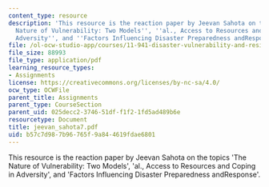 ```yaml
---
content_type: resource
description: 'This resource is the reaction paper by Jeevan Sahota on the topics ''The
  Nature of Vulnerability: Two Models'', ''al., Access to Resources and Coping in
  Adversity'', and ''Factors Influencing Disaster Preparedness andResponse''.'
file: /ol-ocw-studio-app/courses/11-941-disaster-vulnerability-and-resilience-spring-2005/b57c7d987b96765f9a844619fdae6801_jeevan_sahota7.pdf
file_size: 88993
file_type: application/pdf
learning_resource_types:
- Assignments
license: https://creativecommons.org/licenses/by-nc-sa/4.0/
ocw_type: OCWFile
parent_title: Assignments
parent_type: CourseSection
parent_uid: 025decc2-3746-51df-f1f2-1fd5ad489b6e
resourcetype: Document
title: jeevan_sahota7.pdf
uid: b57c7d98-7b96-765f-9a84-4619fdae6801
---
```

This resource is the reaction paper by Jeevan Sahota on the topics 'The Nature of Vulnerability: Two Models', 'al., Access to Resources and Coping in Adversity', and 'Factors Influencing Disaster Preparedness andResponse'.